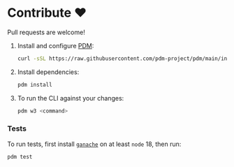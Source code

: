 # Contribute ❤️

Pull requests are welcome!

1. Install and configure [PDM](https://github.com/pdm-project/pdm/):
   ```bash
   curl -sSL https://raw.githubusercontent.com/pdm-project/pdm/main/install-pdm.py | python3 -
   ```
2. Install dependencies: 
   ```bash
   pdm install
   ```
3. To run the CLI against your changes: 
   ```bash
   pdm w3 <command>
   ```


### Tests

To run tests, first install [`ganache`](https://www.npmjs.com/package/ganache) on at least `node` 18, then run:

```bash
pdm test
```
